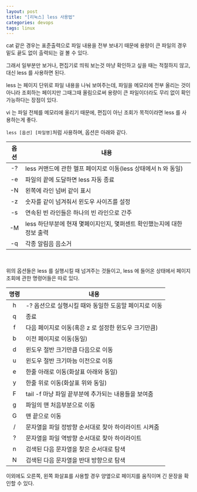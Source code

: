 ```yaml
---
layout: post
title: "[리눅스] less 사용법"
categories: devops
tags: linux
---
```


cat 같은 경우는 표준출력으로 파일 내용을 전부 보내기 때문에 용량이 큰 파일의 경우 밑도 끝도 없이 출력되는 걸 볼 수 있다.

그래서 일부분만 보거나, 편집기로 띄워 보는것 마냥 확인하고 싶을 때는 적절하지 않고, 대신 less 를 사용하면 된다.

less 는 페이지 단위로 파일 내용을 나눠 보여주는데, 파일을 메모리에 전부 올리는 것이 아니라 조회하는 페이지만 그때그때 올림으로써 용량이 큰 파일이더라도 무리 없이 확인 가능하다는 장점이 있다.

vi 는 파일 전체를 메모리에 올리기 때문에, 편집이 아닌 조회가 목적이라면 less 를 사용하는게 좋다.

```less [옵션] [파일명]```처럼 사용하며, 옵션은 아래와 같다.

| 옵션 | 내용 |
| :-: | --- |
| -? | less 커맨드에 관한 헬프 페이지로 이동(less 상태에서 h 와 동일) |
| -e | 파일의 끝에 도달하면 less 자동 종료 |
| -N | 왼쪽에 라인 넘버 같이 표시 |
| -z | 숫자를 같이 넘겨줘서 윈도우 사이즈를 설정 |
| -s | 연속된 빈 라인들은 하나의 빈 라인으로 간주 |
| -M | less 하단부분에 현재 몇페이지인지, 몇퍼센트 확인했는지에 대한 정보 출력 |
| -q | 각종 알림음 음소거 |

<br>

위의 옵션들은 less 를 실행시킬 때 넘겨주는 것들이고, less 에 들어온 상태에서 페이지 조회에 관한 명령어들은 따로 있다.

| 명령 | 내용 |
| :-: | --- |
| h | -? 옵션으로 실행시킬 때와 동일한 도움말 페이지로 이동 |
| q | 종료 |
| f | 다음 페이지로 이동(혹은 z 로 설정한 윈도우 크기만큼) |
| b | 이전 페이지로 이동(동일) |
| d | 윈도우 절반 크기만큼 다음으로 이동 |
| u | 윈도우 절반 크기마늠 이전으로 이동 |
| e | 한줄 아래로 이동(화살표 아래와 동일)
| y | 한줄 위로 이동(화살표 위와 동일)
| F | tail -f 마냥 파일 끝부분에 추가되는 내용들을 보여줌 |
| g | 파일의 맨 처음부분으로 이동 |
| G | 맨 끝으로 이동 |
| / | 문자열을 파일 정방향 순서대로 찾아 하이라이트 시켜줌 |
| ? | 문자열을 파일 역방향 순서대로 찾아 하이라이트 |
| n | 검색된 다음 문자열을 찾은 순서대로 탐색 |
| N | 검색된 다음 문자열을 반대 방향으로 탐색 |

이외에도 오른쪽, 왼쪽 화살표를 사용할 경우 양옆으로 페이지를 움직이며 긴 문장을 확인할 수 있다.